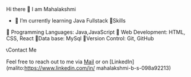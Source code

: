  Hi there 👋
I am Mahalakshmi

- 🌱 I’m currently learning  Java Fullstack
🎯Skills

🎯 Programming Languages: Java,JavaScript
🎯 Web Development: HTML, CSS, React
🎯Data base: MySql
🎯Version Control: Git, GitHub


📞Contact Me

Feel free to reach out to me via [Mail](mailto:mahabs1010@gmail.com)
 or on [LinkedIn](malito:https://www.linkedin.com/in/
mahalakshmi-b-s-098a92213)

